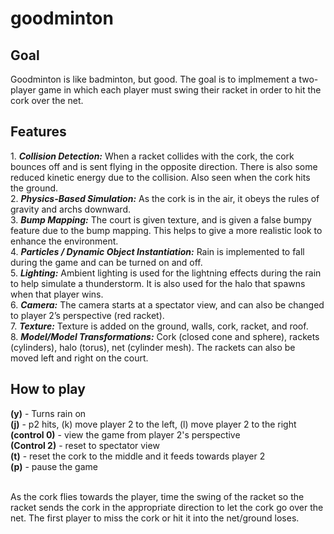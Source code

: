# goodminton
<H2>Goal</H2>
Goodminton is like badminton, but good. The goal is to implmement a two-player game in which each player must swing their racket in order to hit the cork 
over the net. 

<H2>Features</H2>
1. <b><i>Collision Detection:</b></i> When a racket collides with the cork, the cork bounces off and is sent flying in the opposite direction. There is also some reduced kinetic energy due to the collision. Also seen when the cork hits the ground.<br> 
2. <b><i>Physics-Based Simulation:</b></i> As the cork is in the air, it obeys the rules of gravity and archs downward.<br> 
3. <b><i>Bump Mapping:</b></i> The court is given texture, and is given a false bumpy feature due to the bump mapping. This helps to give a more realistic look to enhance the environment.<br>  
4. <b><i>Particles / Dynamic Object Instantiation:</b></i> Rain is implemented to fall during the game and can be turned on and off.<br> 
5. <b><i>Lighting:</b></i> Ambient lighting is used for the lightning effects during the rain to help simulate a thunderstorm. It is also used for the halo that spawns when that player wins.<br> 
6. <b><i>Camera:</b></i> The camera starts at a spectator view, and can also be changed to player 2’s perspective (red racket).<br> 
7. <b><i>Texture:</b></i> Texture is added on the ground, walls, cork, racket, and roof.<br> 
8. <b><i>Model/Model Transformations:</b></i> Cork (closed cone and sphere), rackets (cylinders), halo (torus), net (cylinder mesh). The rackets can also be moved left and right on the court. 

<H2>How to play</H2>
<b>(y)</b> - Turns rain on<br> 
<b>(j)</b> - p2 hits, (k) move player 2 to the left, (l) move player 2 to the right<br> 
<b>(control 0)</b> - view the game from player 2's perspective<br> 
<b>(Control 2)</b> - reset to spectator view<br> 
<b>(t)</b> - reset the cork to the middle and it feeds towards player 2<br> 
<b>(p)</b> - pause the game<br> <br> 

As the cork flies towards the player, time the swing of the racket so the racket sends the cork in the appropriate direction to let the cork go over the net.
The first player to miss the cork or hit it into the net/ground loses. 
